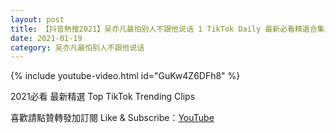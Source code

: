 ```yaml
---
layout: post
title: 【抖音熱搜2021】吴亦凡最怕别人不跟他说话 1 TikTok Daily 最新必看精選合集2021 01 19
date: 2021-01-19
category: 吴亦凡最怕别人不跟他说话
---
```


{% include youtube-video.html id="GuKw4Z6DFh8" %}

2021必看 最新精選 Top TikTok Trending Clips

喜歡請點贊轉發加訂閱 Like & Subscribe：[YouTube](https://www.youtube.com/channel/UCAoR7VcanIPd04uEq_GIylA/videos)

